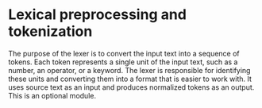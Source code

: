 # Lexical preprocessing and tokenization

The purpose of the lexer is to convert the input text into a sequence of tokens. Each token represents a single unit of the input text, such as a number, an operator, or a keyword. The lexer is responsible for identifying these units and converting them into a format that is easier to work with. It uses source text as an input and produces normalized tokens as an output. This is an optional module.